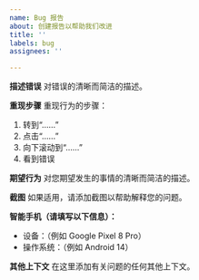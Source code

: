 ```yaml
---
name: Bug 报告
about: 创建报告以帮助我们改进
title: ''
labels: bug
assignees: ''

---
```


**描述错误**
对错误的清晰而简洁的描述。

**重现步骤**
重现行为的步骤：
1. 转到“……”
2. 点击“……”
3. 向下滚动到“……”
4. 看到错误

**期望行为**
对您期望发生的事情的清晰而简洁的描述。

**截图**
如果适用，请添加截图以帮助解释您的问题。

**智能手机（请填写以下信息）：**
 - 设备：（例如 Google Pixel 8 Pro）
 - 操作系统：（例如 Android 14）

**其他上下文**
在这里添加有关问题的任何其他上下文。
